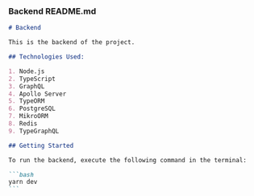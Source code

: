 ### Backend README.md

````markdown
# Backend

This is the backend of the project.

## Technologies Used:

1. Node.js
2. TypeScript
3. GraphQL
4. Apollo Server
5. TypeORM
6. PostgreSQL
7. MikroORM
8. Redis
9. TypeGraphQL

## Getting Started

To run the backend, execute the following command in the terminal:

```bash
yarn dev
```
````
